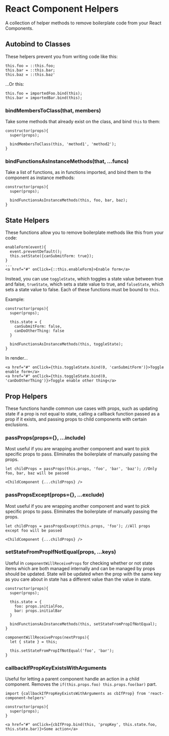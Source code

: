 # React Component Helpers

A collection of helper methods to remove boilerplate code from your React Components.

## Autobind to Classes

These helpers prevent you from writing code like this:

```
this.foo = ::this.foo;
this.bar = ::this.bar;
this.baz = ::this.baz'
```

...Or this:

```
this.foo = importedFoo.bind(this);
this.bar = importedBar.bind(this);
```
### bindMembersToClass(that, members)

Take some methods that already exist on the class, and bind `this` to them:

```
constructor(props){
  super(props);

  bindMembersToClass(this, 'method1', 'method2');
}
```

### bindFunctionsAsInstanceMethods(that, ...funcs)

Take a list of functions, as in functions imported, and bind them to the component as instance methods:

```
constructor(props){
  super(props);

  bindFunctionsAsInstanceMethods(this, foo, bar, baz);
}
```

## State Helpers

These functions allow you to remove boilerplate methods like this from your code:

```
enableForm(event){
  event.preventDefault();
  this.setState({canSubmitForm: true});
}
...
<a href="#" onClick={::this.enableForm}>Enable form</a>
```

Instead, you can use `toggleState`, which toggles a state value between true and false, `trueState`, which sets a state value to true, and `falseState`, which sets a state value to false. Each of these functions must be bound to `this`.

Example:

```
constructor(props){
  super(props);

  this.state = {
    canSubmitForm: false,
    canDoOtherThing: false
  }

  bindFunctionsAsInstanceMethods(this, toggleState);
}
```

In render...
```
<a href="#" onClick={this.toggleState.bind(0, 'canSubmitForm')}>Toggle enable form</a>
<a href="#" onClick={this.toggleState.bind(0, 'canDoOtherThing')}>Toggle enable other thing</a>
```

## Prop Helpers

These functions handle common use cases with props, such as updating state if a prop is not equal to state, calling a callback function passed as a prop if it exists, and passing props to child components with certain exclusions. 

### passProps(props={}, ...include)

Most useful if you are wrapping another component and want to pick specific props to pass. Eliminates the boilerplate of manually passing the props.

```
let childProps = passProps(this.props, 'foo', 'bar', 'baz'); //Only foo, bar, baz will be passed

<ChildComponent {...childProps} />

```

### passPropsExcept(props={}, ...exclude)

Most useful if you are wrapping another component and want to pick specific props to pass. Eliminates the boilerplate of manually passing the props.

```
let childProps = passPropsExcept(this.props, 'foo'); //All props except foo will be passed

<ChildComponent {...childProps} />

```

### setStateFromPropIfNotEqual(props, ...keys)

Useful in `componentWillReceiveProps` for checking whether or not state items which are both managed internally and can be managed by props should be updated. State will be updated when the prop with the same key as you care about in state has a different value than the value in state.

```
constructor(props){
  super(props);

  this.state = {
    foo: props.initialFoo,
    bar: props.initialBar
  }

  bindFunctionsAsInstanceMethods(this, setStateFromPropIfNotEqual);
}
```


```
componentWillReceiveProps(nextProps){
  let { state } = this;

  this.setStateFromPropIfNotEqual('foo', 'bar');
}
```

### callbackIfPropKeyExistsWithArguments

Useful for letting a parent component handle an action in a child component. Removes the `if(this.props.foo) this.props.foo(bar)` part.

```
import {callbackIfPropKeyExistsWithArguments as cbIfProp} from 'react-component-helpers'
```

```
constructor(props){
  super(props);
}
```

```
<a href="#" onClick={cbIfProp.bind(this, 'propKey', this.state.foo, this.state.bar)}>Some action</a>
```
